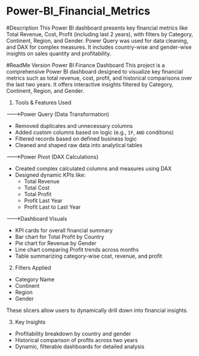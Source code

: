 # Power-BI_Financial_Metrics
#Description
This Power BI dashboard presents key financial metrics like Total Revenue, Cost, Profit (including last 2 years), with filters by Category, Continent, Region, and Gender. Power Query was used for data cleaning, and DAX for complex measures. It includes country-wise and gender-wise insights on sales quantity and profitability.

#ReadMe Version
Power BI Finance Dashboard
This project is a comprehensive Power BI dashboard designed to visualize key financial metrics such as total revenue, cost, profit, and historical comparisons over the last two years. It offers interactive insights filtered by Category, Continent, Region, and Gender.


1. Tools & Features Used
   
--->Power Query (Data Transformation)
* Removed duplicates and unnecessary columns
* Added custom columns based on logic (e.g., `IF`, `AND` conditions)
* Filtered records based on defined business logic
* Cleaned and shaped raw data into analytical tables

--->Power Pivot (DAX Calculations)
* Created complex calculated columns and measures using DAX
* Designed dynamic KPIs like:
  * Total Revenue
  * Total Cost
  * Total Profit
  * Profit Last Year
  * Profit Last to Last Year

--->Dashboard Visuals
* KPI cards for overall financial summary
* Bar chart for Total Profit by Country
* Pie chart for Revenue by Gender
* Line chart comparing Profit trends across months
* Table summarizing category-wise cost, revenue, and profit

2. Filters Applied

* Category Name
* Continent
* Region
* Gender

These slicers allow users to dynamically drill down into financial insights.

3. Key Insights

* Profitability breakdown by country and gender
* Historical comparison of profits across two years
* Dynamic, filterable dashboards for detailed analysis




